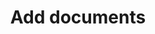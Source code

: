 ---
title: "Add documents"
excerpt: "This page allows you to upload a document to the website's document store."
layout: tools/new-document
permalink: /new
breadcrumbs-override: true
breadcrumbs:
- title: Home
  url: "https://www.civilservice.lgbt/"
- title: Tools
  url: "https://www.civilservice.lgbt/tools/"
- title: Document store
  url: /
---